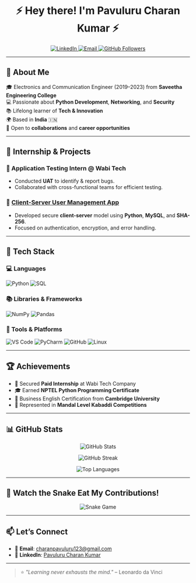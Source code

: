 <h1 align="center">⚡ Hey there! I'm Pavuluru Charan Kumar ⚡</h1>

<p align="center">
  <a href="https://linkedin.com/in/pavuluru-charan-kumar">
    <img src="https://img.shields.io/badge/LinkedIn-Connect-blue?style=for-the-badge&logo=linkedin" alt="LinkedIn">
  </a>
  <a href="mailto:charanpavuluru123@gmail.com">
    <img src="https://img.shields.io/badge/Email-Contact-red?style=for-the-badge&logo=gmail" alt="Email">
  </a>
  <a href="https://github.com/Pavulurucharan">
    <img src="https://img.shields.io/github/followers/Pavulurucharan?label=Follow&style=for-the-badge&logo=github" alt="GitHub Followers">
  </a>
</p>

---

## 🚀 About Me
🎓 Electronics and Communication Engineer (2019–2023) from **Saveetha Engineering College**  
💻 Passionate about **Python Development**, **Networking**, and **Security**  
📚 Lifelong learner of **Tech & Innovation**  
🌍 Based in **India** 🇮🇳  
💼 Open to **collaborations** and **career opportunities**

---

## 💼 Internship & Projects

### 🧪 Application Testing Intern @ Wabi Tech
- Conducted **UAT** to identify & report bugs.
- Collaborated with cross-functional teams for efficient testing.

### 🔐 [Client-Server User Management App](https://github.com/Pavulurucharan/your-repo)
- Developed secure **client-server** model using **Python**, **MySQL**, and **SHA-256**.
- Focused on authentication, encryption, and error handling.

---

## 🧰 Tech Stack

### 💻 Languages
![Python](https://img.shields.io/badge/Python-3776AB?style=for-the-badge&logo=python&logoColor=white)
![SQL](https://img.shields.io/badge/SQL-4479A1?style=for-the-badge&logo=mysql&logoColor=white)

### 📚 Libraries & Frameworks
![NumPy](https://img.shields.io/badge/NumPy-013243?style=for-the-badge&logo=numpy)
![Pandas](https://img.shields.io/badge/Pandas-150458?style=for-the-badge&logo=pandas)

### 🧩 Tools & Platforms
![VS Code](https://img.shields.io/badge/VS_Code-007ACC?style=for-the-badge&logo=visual-studio-code)
![PyCharm](https://img.shields.io/badge/PyCharm-000000?style=for-the-badge&logo=pycharm)
![GitHub](https://img.shields.io/badge/GitHub-181717?style=for-the-badge&logo=github)
![Linux](https://img.shields.io/badge/Linux-FCC624?style=for-the-badge&logo=linux&logoColor=black)

---

## 🏆 Achievements
- 💼 Secured **Paid Internship** at Wabi Tech Company  
- 🎓 Earned **NPTEL Python Programming Certificate**  
- 📘 Business English Certification from **Cambridge University**  
- 🏅 Represented in **Mandal Level Kabaddi Competitions**

---

## 📊 GitHub Stats

<p align="center">
  <img src="https://github-readme-stats.vercel.app/api?username=Pavulurucharan&show_icons=true&theme=radical" alt="GitHub Stats" />
</p>
<p align="center">
  <img src="https://github-readme-streak-stats.herokuapp.com?user=Pavulurucharan&theme=radical" alt="GitHub Streak" />
</p>
<p align="center">
  <img src="https://github-readme-stats.vercel.app/api/top-langs/?username=Pavulurucharan&layout=compact&theme=radical" alt="Top Languages" />
</p>

---

## 🐍 Watch the Snake Eat My Contributions!

<p align="center">
  <img src="https://raw.githubusercontent.com/Pavulurucharan/Pavulurucharan/output/github-contribution-grid-snake.svg" alt="Snake Game" />
</p>

---

## 📫 Let’s Connect

- 📧 **Email**: [charanpavuluru123@gmail.com](mailto:charanpavuluru123@gmail.com)  
- 💼 **LinkedIn**: [Pavuluru Charan Kumar](https://linkedin.com/in/pavuluru-charan-kumar)  

---

> ⭐ *"Learning never exhausts the mind."* – Leonardo da Vinci
